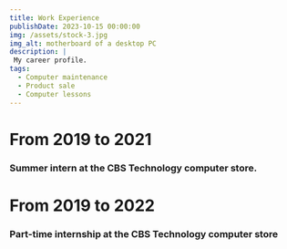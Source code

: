 ```yaml
---
title: Work Experience
publishDate: 2023-10-15 00:00:00
img: /assets/stock-3.jpg
img_alt: motherboard of a desktop PC
description: |
 My career profile.
tags:
  - Computer maintenance
  - Product sale
  - Computer lessons
---
```


# From 2019 to 2021
<h3>Summer intern at the CBS Technology computer store.</h3>

# From 2019 to 2022
<h3>Part-time internship at the CBS Technology computer store</h3>